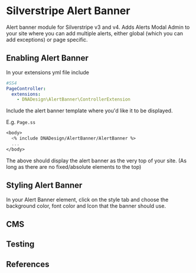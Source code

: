 # Silverstripe Alert Banner

Alert banner module for Silverstripe v3 and v4.
Adds Alerts Modal Admin to your site where you can add multiple alerts, either global (which you can add exceptions) or page specific.

## Enabling Alert Banner

In your extensions yml file include

```yml
#SS4
PageController:
  extensions:
    - DNADesign\AlertBanner\ControllerExtension
```

Include the alert banner template where you'd like it to be displayed.

E.g. `Page.ss`

```ss
<body>
  <% include DNADesign/AlertBanner/AlertBanner %>
  ...
</body>
```

The above should display the alert banner as the very top of your site. (As long as there are no fixed/absolute elements to the top)

## Styling Alert Banner

In your Alert Banner element, click on the style tab and choose the background color, font color and Icon that the banner should use.

## CMS

## Testing

## References
